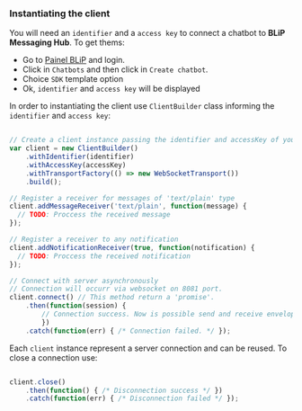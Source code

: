 ### Instantiating the client

You will need an `identifier` and a `access key` to connect a chatbot to **BLiP Messaging Hub**. To get thems:
- Go to [Painel BLiP](http://portal.blip.ai/) and login.
- Click in `Chatbots` and then click in `Create chatbot`.
- Choice `SDK` template option
- Ok, `identifier` and `access key` will be displayed

In order to instantiating the client use `ClientBuilder` class informing the `identifier` and `access key`:

```javascript

// Create a client instance passing the identifier and accessKey of your chatbot 
var client = new ClientBuilder()
    .withIdentifier(identifier)
    .withAccessKey(accessKey)
    .withTransportFactory(() => new WebSocketTransport())
    .build();

// Register a receiver for messages of 'text/plain' type
client.addMessageReceiver('text/plain', function(message) {
  // TODO: Proccess the received message
});

// Register a receiver to any notification
client.addNotificationReceiver(true, function(notification) {
  // TODO: Proccess the received notification
});

// Connect with server asynchronously
// Connection will occurr via websocket on 8081 port.
client.connect() // This method return a 'promise'.
    .then(function(session) { 
        // Connection success. Now is possible send and receive envelopes from server. */ 
        })  
    .catch(function(err) { /* Connection failed. */ }); 

```

Each `client` instance represent a server connection and can be reused. To close a connection use:

```javascript

client.close()
    .then(function() { /* Disconnection success */ })  
    .catch(function(err) { /* Disconnection failed */ }); 

```
